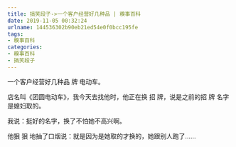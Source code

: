 ```yaml
---
title: 搞笑段子->一个客户经营好几种品 | 糗事百科
date: 2019-11-05 00:32:24
urlname: 144536302b90eb21ed54e0f0bcc195fe
tags: 
- 糗事百科
categories:
- 糗事百科
- 搞笑段子
---
```

一个客户经营好几种品 牌 电动车。

店名叫《团圆电动车》，我今天去找他时，他正在换 招 牌，说是之前的招 牌 名字是媳妇取的。

我说：挺好的名字，换了不怕她不高兴啊。

他狠 狠 地抽了口烟说：就是因为是她取的才换的，她跟别人跑了……


